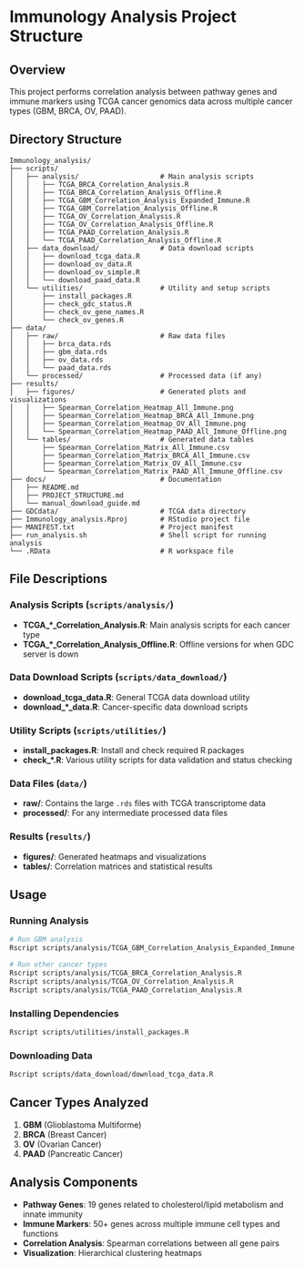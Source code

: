 # Immunology Analysis Project Structure

## Overview
This project performs correlation analysis between pathway genes and immune markers using TCGA cancer genomics data across multiple cancer types (GBM, BRCA, OV, PAAD).

## Directory Structure

```
Immunology_analysis/
├── scripts/
│   ├── analysis/                    # Main analysis scripts
│   │   ├── TCGA_BRCA_Correlation_Analysis.R
│   │   ├── TCGA_BRCA_Correlation_Analysis_Offline.R
│   │   ├── TCGA_GBM_Correlation_Analysis_Expanded_Immune.R
│   │   ├── TCGA_GBM_Correlation_Analysis_Offline.R
│   │   ├── TCGA_OV_Correlation_Analysis.R
│   │   ├── TCGA_OV_Correlation_Analysis_Offline.R
│   │   ├── TCGA_PAAD_Correlation_Analysis.R
│   │   └── TCGA_PAAD_Correlation_Analysis_Offline.R
│   ├── data_download/               # Data download scripts
│   │   ├── download_tcga_data.R
│   │   ├── download_ov_data.R
│   │   ├── download_ov_simple.R
│   │   └── download_paad_data.R
│   └── utilities/                   # Utility and setup scripts
│       ├── install_packages.R
│       ├── check_gdc_status.R
│       ├── check_ov_gene_names.R
│       └── check_ov_genes.R
├── data/
│   ├── raw/                         # Raw data files
│   │   ├── brca_data.rds
│   │   ├── gbm_data.rds
│   │   ├── ov_data.rds
│   │   └── paad_data.rds
│   └── processed/                   # Processed data (if any)
├── results/
│   ├── figures/                     # Generated plots and visualizations
│   │   ├── Spearman_Correlation_Heatmap_All_Immune.png
│   │   ├── Spearman_Correlation_Heatmap_BRCA_All_Immune.png
│   │   ├── Spearman_Correlation_Heatmap_OV_All_Immune.png
│   │   └── Spearman_Correlation_Heatmap_PAAD_All_Immune_Offline.png
│   └── tables/                      # Generated data tables
│       ├── Spearman_Correlation_Matrix_All_Immune.csv
│       ├── Spearman_Correlation_Matrix_BRCA_All_Immune.csv
│       ├── Spearman_Correlation_Matrix_OV_All_Immune.csv
│       └── Spearman_Correlation_Matrix_PAAD_All_Immune_Offline.csv
├── docs/                            # Documentation
│   ├── README.md
│   ├── PROJECT_STRUCTURE.md
│   └── manual_download_guide.md
├── GDCdata/                         # TCGA data directory
├── Immunology_analysis.Rproj        # RStudio project file
├── MANIFEST.txt                     # Project manifest
├── run_analysis.sh                  # Shell script for running analysis
└── .RData                           # R workspace file
```

## File Descriptions

### Analysis Scripts (`scripts/analysis/`)
- **TCGA_*_Correlation_Analysis.R**: Main analysis scripts for each cancer type
- **TCGA_*_Correlation_Analysis_Offline.R**: Offline versions for when GDC server is down

### Data Download Scripts (`scripts/data_download/`)
- **download_tcga_data.R**: General TCGA data download utility
- **download_*_data.R**: Cancer-specific data download scripts

### Utility Scripts (`scripts/utilities/`)
- **install_packages.R**: Install and check required R packages
- **check_*.R**: Various utility scripts for data validation and status checking

### Data Files (`data/`)
- **raw/**: Contains the large `.rds` files with TCGA transcriptome data
- **processed/**: For any intermediate processed data files

### Results (`results/`)
- **figures/**: Generated heatmaps and visualizations
- **tables/**: Correlation matrices and statistical results

## Usage

### Running Analysis
```bash
# Run GBM analysis
Rscript scripts/analysis/TCGA_GBM_Correlation_Analysis_Expanded_Immune.R

# Run other cancer types
Rscript scripts/analysis/TCGA_BRCA_Correlation_Analysis.R
Rscript scripts/analysis/TCGA_OV_Correlation_Analysis.R
Rscript scripts/analysis/TCGA_PAAD_Correlation_Analysis.R
```

### Installing Dependencies
```bash
Rscript scripts/utilities/install_packages.R
```

### Downloading Data
```bash
Rscript scripts/data_download/download_tcga_data.R
```

## Cancer Types Analyzed
1. **GBM** (Glioblastoma Multiforme)
2. **BRCA** (Breast Cancer)
3. **OV** (Ovarian Cancer)
4. **PAAD** (Pancreatic Cancer)

## Analysis Components
- **Pathway Genes**: 19 genes related to cholesterol/lipid metabolism and innate immunity
- **Immune Markers**: 50+ genes across multiple immune cell types and functions
- **Correlation Analysis**: Spearman correlations between all gene pairs
- **Visualization**: Hierarchical clustering heatmaps

